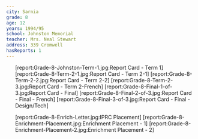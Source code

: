 ```yaml
---
city: Sarnia
grade: 8
age: 12
years: 1994/95
school: Johnston Memorial
teacher: Mrs. Neal Stewart
address: 339 Cromwell
hasReports: 1
---
```


<ul>
[report:Grade-8-Johnston-Term-1.jpg:Report Card - Term 1]
[report:Grade-8-Term-2-1.jpg:Report Card - Term 2-1]
[report:Grade-8-Term-2-2.jpg:Report Card - Term 2-2]
[report:Grade-8-Term-2-3.jpg:Report Card - Term 2-French]
[report:Grade-8-Final-1-of-3.jpg:Report Card - Final]
[report:Grade-8-Final-2-of-3.jpg:Report Card - Final - French]
[report:Grade-8-Final-3-of-3.jpg:Report Card - Final - Design/Tech]
</ul>

<ul>
[report:Grade-8-Enrich-Letter.jpg:IPRC Placement]
[report:Grade-8-Enrichment-Placement.jpg:Enrichment Placement - 1]
[report:Grade-8-Enrichment-Placement-2.jpg:Enrichment Placement - 2]
</ul>
